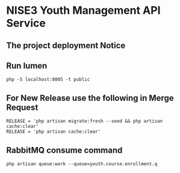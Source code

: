 # NISE3 Youth Management API Service
 
## The project deployment Notice

## Run lumen
```shell
php -S localhost:8005 -t public
```
## For New Release use the following in Merge Request
```shell
RELEASE = 'php artisan migrate:fresh --seed && php artisan cache:clear'
RELEASE = 'php artisan cache:clear'
```

## RabbitMQ consume command
```shell
php artisan queue:work --queue=youth.course.enrollment.q
```
